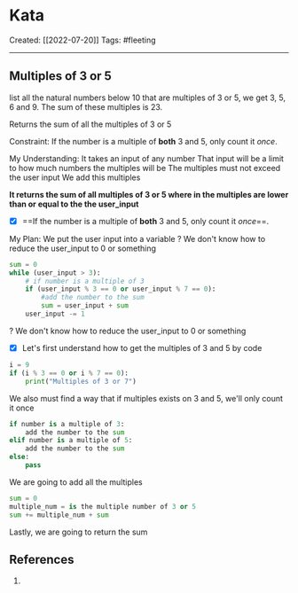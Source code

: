 

# Kata
Created:  [[2022-07-20]]
Tags: #fleeting 

---










## Multiples of 3 or 5
list all the natural numbers below 10 that are multiples of 3 or 5, 
we get 3, 5, 6 and 9. 
The sum of these multiples is 23.

Returns the sum of all the multiples of 3 or 5

Constraint:
If the number is a multiple of **both** 3 and 5, only count it _once_.

My Understanding:
It takes an input of any number
That input will be a limit to how much numbers the multiples will be
The multiples must not exceed the user input
We add this multiples


**It returns the sum of all multiples of 3 or 5 
where in the multiples are lower than or equal to the  the user_input**
- [x] ==If the number is a multiple of **both** 3 and 5, only count it _once_==.


My Plan:
We put the user input into a variable
? We don't know how to reduce the user_input to 0 or something
```python
sum = 0
while (user_input > 3):
    # if number is a multiple of 3
    if (user_input % 3 == 0 or user_input % 7 == 0):
        #add the number to the sum
        sum = user_input + sum 
    user_input -= 1    
```

? We don't know how to reduce the user_input to 0 or something
- [x] Let's first understand how to get the multiples of 3 and 5 by code
```python
i = 9
if (i % 3 == 0 or i % 7 == 0):
    print("Multiples of 3 or 7")
```


We also must find a way that if multiples exists on 3 and 5, we'll only count it once
```python
if number is a multiple of 3:
    add the number to the sum
elif number is a multiple of 5:
    add the number to the sum
else:
    pass
```

We are going to add all the multiples
```python
sum = 0
multiple_num = is the multiple number of 3 or 5
sum += multiple_num + sum
```


Lastly, we are going to return the sum


## References
1. 